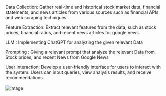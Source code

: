 Data Collection: Gather real-time and historical stock market data, financial statements, and news articles from various sources such as financial APIs and web scraping techniques.

Feature Extraction: Extract relevant features from the data, such as stock prices, financial ratios, and  recent news articles for google news.

LLM : Implementing ChatGPT for analyzing the given relevant Data

Prompting : Giving a relevant prompt that analyze the relevant Data from Stock prices, and recent News from Google News 

User Interaction: Develop a user-friendly interface for users to interact with the system. Users can input queries, view analysis results, and receive recommendations.
<br></br>
![image](https://github.com/user-attachments/assets/a38fd269-9576-4284-b18f-22aab27c7772)

